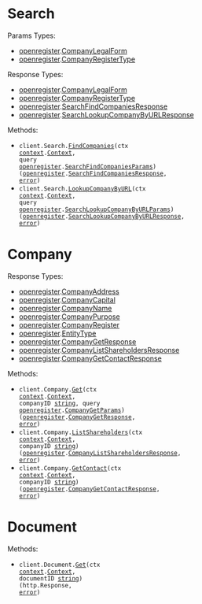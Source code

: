 # Search

Params Types:

- <a href="https://pkg.go.dev/github.com/oregister/openregister-go">openregister</a>.<a href="https://pkg.go.dev/github.com/oregister/openregister-go#CompanyLegalForm">CompanyLegalForm</a>
- <a href="https://pkg.go.dev/github.com/oregister/openregister-go">openregister</a>.<a href="https://pkg.go.dev/github.com/oregister/openregister-go#CompanyRegisterType">CompanyRegisterType</a>

Response Types:

- <a href="https://pkg.go.dev/github.com/oregister/openregister-go">openregister</a>.<a href="https://pkg.go.dev/github.com/oregister/openregister-go#CompanyLegalForm">CompanyLegalForm</a>
- <a href="https://pkg.go.dev/github.com/oregister/openregister-go">openregister</a>.<a href="https://pkg.go.dev/github.com/oregister/openregister-go#CompanyRegisterType">CompanyRegisterType</a>
- <a href="https://pkg.go.dev/github.com/oregister/openregister-go">openregister</a>.<a href="https://pkg.go.dev/github.com/oregister/openregister-go#SearchFindCompaniesResponse">SearchFindCompaniesResponse</a>
- <a href="https://pkg.go.dev/github.com/oregister/openregister-go">openregister</a>.<a href="https://pkg.go.dev/github.com/oregister/openregister-go#SearchLookupCompanyByURLResponse">SearchLookupCompanyByURLResponse</a>

Methods:

- <code title="get /v0/search/company">client.Search.<a href="https://pkg.go.dev/github.com/oregister/openregister-go#SearchService.FindCompanies">FindCompanies</a>(ctx <a href="https://pkg.go.dev/context">context</a>.<a href="https://pkg.go.dev/context#Context">Context</a>, query <a href="https://pkg.go.dev/github.com/oregister/openregister-go">openregister</a>.<a href="https://pkg.go.dev/github.com/oregister/openregister-go#SearchFindCompaniesParams">SearchFindCompaniesParams</a>) (<a href="https://pkg.go.dev/github.com/oregister/openregister-go">openregister</a>.<a href="https://pkg.go.dev/github.com/oregister/openregister-go#SearchFindCompaniesResponse">SearchFindCompaniesResponse</a>, <a href="https://pkg.go.dev/builtin#error">error</a>)</code>
- <code title="get /v0/search/lookup">client.Search.<a href="https://pkg.go.dev/github.com/oregister/openregister-go#SearchService.LookupCompanyByURL">LookupCompanyByURL</a>(ctx <a href="https://pkg.go.dev/context">context</a>.<a href="https://pkg.go.dev/context#Context">Context</a>, query <a href="https://pkg.go.dev/github.com/oregister/openregister-go">openregister</a>.<a href="https://pkg.go.dev/github.com/oregister/openregister-go#SearchLookupCompanyByURLParams">SearchLookupCompanyByURLParams</a>) (<a href="https://pkg.go.dev/github.com/oregister/openregister-go">openregister</a>.<a href="https://pkg.go.dev/github.com/oregister/openregister-go#SearchLookupCompanyByURLResponse">SearchLookupCompanyByURLResponse</a>, <a href="https://pkg.go.dev/builtin#error">error</a>)</code>

# Company

Response Types:

- <a href="https://pkg.go.dev/github.com/oregister/openregister-go">openregister</a>.<a href="https://pkg.go.dev/github.com/oregister/openregister-go#CompanyAddress">CompanyAddress</a>
- <a href="https://pkg.go.dev/github.com/oregister/openregister-go">openregister</a>.<a href="https://pkg.go.dev/github.com/oregister/openregister-go#CompanyCapital">CompanyCapital</a>
- <a href="https://pkg.go.dev/github.com/oregister/openregister-go">openregister</a>.<a href="https://pkg.go.dev/github.com/oregister/openregister-go#CompanyName">CompanyName</a>
- <a href="https://pkg.go.dev/github.com/oregister/openregister-go">openregister</a>.<a href="https://pkg.go.dev/github.com/oregister/openregister-go#CompanyPurpose">CompanyPurpose</a>
- <a href="https://pkg.go.dev/github.com/oregister/openregister-go">openregister</a>.<a href="https://pkg.go.dev/github.com/oregister/openregister-go#CompanyRegister">CompanyRegister</a>
- <a href="https://pkg.go.dev/github.com/oregister/openregister-go">openregister</a>.<a href="https://pkg.go.dev/github.com/oregister/openregister-go#EntityType">EntityType</a>
- <a href="https://pkg.go.dev/github.com/oregister/openregister-go">openregister</a>.<a href="https://pkg.go.dev/github.com/oregister/openregister-go#CompanyGetResponse">CompanyGetResponse</a>
- <a href="https://pkg.go.dev/github.com/oregister/openregister-go">openregister</a>.<a href="https://pkg.go.dev/github.com/oregister/openregister-go#CompanyListShareholdersResponse">CompanyListShareholdersResponse</a>
- <a href="https://pkg.go.dev/github.com/oregister/openregister-go">openregister</a>.<a href="https://pkg.go.dev/github.com/oregister/openregister-go#CompanyGetContactResponse">CompanyGetContactResponse</a>

Methods:

- <code title="get /v0/company/{company_id}">client.Company.<a href="https://pkg.go.dev/github.com/oregister/openregister-go#CompanyService.Get">Get</a>(ctx <a href="https://pkg.go.dev/context">context</a>.<a href="https://pkg.go.dev/context#Context">Context</a>, companyID <a href="https://pkg.go.dev/builtin#string">string</a>, query <a href="https://pkg.go.dev/github.com/oregister/openregister-go">openregister</a>.<a href="https://pkg.go.dev/github.com/oregister/openregister-go#CompanyGetParams">CompanyGetParams</a>) (<a href="https://pkg.go.dev/github.com/oregister/openregister-go">openregister</a>.<a href="https://pkg.go.dev/github.com/oregister/openregister-go#CompanyGetResponse">CompanyGetResponse</a>, <a href="https://pkg.go.dev/builtin#error">error</a>)</code>
- <code title="get /v0/company/{company_id}/shareholders">client.Company.<a href="https://pkg.go.dev/github.com/oregister/openregister-go#CompanyService.ListShareholders">ListShareholders</a>(ctx <a href="https://pkg.go.dev/context">context</a>.<a href="https://pkg.go.dev/context#Context">Context</a>, companyID <a href="https://pkg.go.dev/builtin#string">string</a>) (<a href="https://pkg.go.dev/github.com/oregister/openregister-go">openregister</a>.<a href="https://pkg.go.dev/github.com/oregister/openregister-go#CompanyListShareholdersResponse">CompanyListShareholdersResponse</a>, <a href="https://pkg.go.dev/builtin#error">error</a>)</code>
- <code title="get /v0/company/{company_id}/contact">client.Company.<a href="https://pkg.go.dev/github.com/oregister/openregister-go#CompanyService.GetContact">GetContact</a>(ctx <a href="https://pkg.go.dev/context">context</a>.<a href="https://pkg.go.dev/context#Context">Context</a>, companyID <a href="https://pkg.go.dev/builtin#string">string</a>) (<a href="https://pkg.go.dev/github.com/oregister/openregister-go">openregister</a>.<a href="https://pkg.go.dev/github.com/oregister/openregister-go#CompanyGetContactResponse">CompanyGetContactResponse</a>, <a href="https://pkg.go.dev/builtin#error">error</a>)</code>

# Document

Methods:

- <code title="get /v0/document/{document_id}">client.Document.<a href="https://pkg.go.dev/github.com/oregister/openregister-go#DocumentService.Get">Get</a>(ctx <a href="https://pkg.go.dev/context">context</a>.<a href="https://pkg.go.dev/context#Context">Context</a>, documentID <a href="https://pkg.go.dev/builtin#string">string</a>) (http.Response, <a href="https://pkg.go.dev/builtin#error">error</a>)</code>
